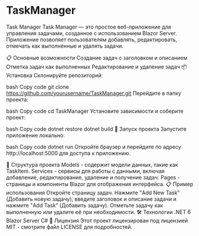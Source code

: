 # TaskManager
Task Manager
Task Manager — это простое веб-приложение для управления задачами, созданное с использованием Blazor Server. Приложение позволяет пользователям добавлять, редактировать, отмечать как выполненные и удалять задачи.

📋 Основные возможности
Создание задач с заголовком и описанием
Отметка задач как выполненных
Редактирование и удаление задач
📦 Установка
Склонируйте репозиторий:

bash
Copy code
git clone https://github.com/yourusername/TaskManager.git
Перейдите в папку проекта:

bash
Copy code
cd TaskManager
Установите зависимости и соберите проект:

bash
Copy code
dotnet restore
dotnet build
🚀 Запуск проекта
Запустите приложение локально:

bash
Copy code
dotnet run
Откройте браузер и перейдите по адресу http://localhost:5000 для доступа к приложению.

📂 Структура проекта
Models - содержит модели данных, такие как TaskItem.
Services - сервисы для работы с данными, включая добавление, редактирование, удаление и получение задач.
Pages - страницы и компоненты Blazor для отображения интерфейса.
📋 Пример использования
Откройте страницу задач.
Нажмите "Add New Task" (Добавить новую задачу), введите заголовок и описание задачи и нажмите "Add Task" (Добавить задачу).
Отметьте задачу как выполненную или удалите её при необходимости.
🛠 Технологии
.NET 6
Blazor Server
C#
📝 Лицензия
Этот проект лицензирован под лицензией MIT - смотрите файл LICENSE для подробностей.

